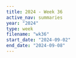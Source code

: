```yaml
---
title: 2024 - Week 36
active_nav: summaries
year: "2024"
type: week
filename: "wk36"
start_date: "2024-09-02"
end_date: "2024-09-08"
---
```


